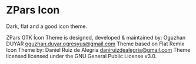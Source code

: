 # ZPars Icon
Dark, flat and a good icon theme.

ZPars GTK İcon Theme is designed, developed & maintained by: Oguzhan DUYAR <oguzhan.duyar.ogresyus@gmail.com>
Theme based on Flat Remix Icon Theme by: Daniel Ruiz de Alegría <daniruizdealegria@gmail.com> 
Theme licensed licensed under the GNU General Public License v3.0.
